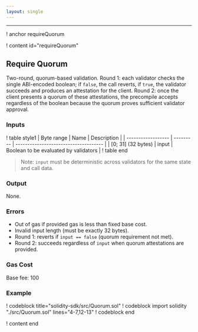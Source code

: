 ```yaml
---
layout: single
---
```


---

! anchor requireQuorum

! content id="requireQuorum"

## Require Quorum

Two-round, quorum-based validation. Round 1: each validator checks the single ABI-encoded boolean; if `false`, the call reverts, if `true`, the validator succeeds and produces an attestation for the client. Round 2: once the client presents a quorum of these attestations, the precompile accepts regardless of the boolean because the quorum proves sufficient validator approval.

### Inputs

! table style1
| Byte range         | Name      | Description                           |
| ------------------ | --------- | ------------------------------------- |
| [0; 31] (32 bytes) | input     | Boolean to be evaluated by validators |
! table end

> Note: `input` must be deterministic across validators for the same state and call data.

### Output

None.

### Errors

- Out of gas if provided gas is less than fixed base cost.
- Invalid input length (must be exactly 32 bytes).
- Round 1: reverts if `input == false` (quorum requirement not met).
- Round 2: succeeds regardless of `input` when quorum attestations are provided.

### Gas Cost

Base fee: 100

### Example

! codeblock title="solidity-sdk/src/Quorum.sol"
! codeblock import solidity "./src/Quorum.sol" lines="4-7,12-13"
! codeblock end

! content end